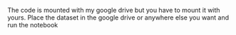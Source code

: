 The code is mounted with my google drive but you have to mount it with yours. Place the dataset in the google drive or anywhere else you want and run the notebook
